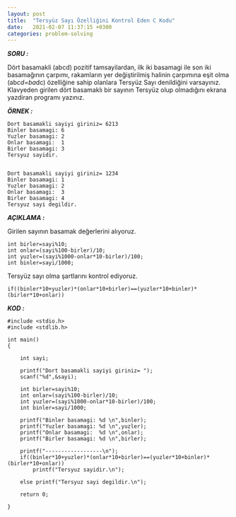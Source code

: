 ```yaml
---
layout: post
title:  "Tersyüz Sayı Özelliğini Kontrol Eden C Kodu"
date:   2021-02-07 11:37:15 +0300
categories: problem-solving
---
```


***SORU :***

Dört basamakli (abcd) pozitif tamsayilardan, ilk iki basamagi ile son iki basamağının çarpımı, rakamların yer değiştirilmiş halinin çarpımına eşit olma (ab*cd=ba*dc) özelliğine sahip olanlara Tersyüz Sayı denildiğini varsayınız. Klavyeden girilen dört basamaklı bir sayının Tersyüz olup olmadığını ekrana yazdiran programı yazınız.


***ÖRNEK :***    

    Dort basamakli sayiyi giriniz= 6213
    Binler basamagi: 6
    Yuzler basamagi: 2
    Onlar basamagi:  1
    Birler basamagi: 3
    Tersyuz sayidir.  

  
    Dort basamakli sayiyi giriniz= 1234
    Binler basamagi: 1
    Yuzler basamagi: 2
    Onlar basamagi:  3
    Birler basamagi: 4
    Tersyuz sayi degildir.
    
    
***AÇIKLAMA :***

Girilen sayının basamak değerlerini alıyoruz.

    int birler=sayi%10;
    int onlar=(sayi%100-birler)/10;
    int yuzler=(sayi%1000-onlar*10-birler)/100;
    int binler=sayi/1000;

Tersyüz sayı olma şartlarını kontrol ediyoruz.

    if((binler*10+yuzler)*(onlar*10+birler)==(yuzler*10+binler)*(birler*10+onlar))


***KOD :***

    #include <stdio.h>
    #include <stdlib.h>

    int main()
    {      
        
        int sayi;

        printf("Dort basamakli sayiyi giriniz= ");
        scanf("%d",&sayi);

        int birler=sayi%10;
        int onlar=(sayi%100-birler)/10;
        int yuzler=(sayi%1000-onlar*10-birler)/100;
        int binler=sayi/1000;

        printf("Binler basamagi: %d \n",binler);
        printf("Yuzler basamagi: %d \n",yuzler);
        printf("Onlar basamagi:  %d \n",onlar);
        printf("Birler basamagi: %d \n",birler);

        printf("------------------\n");
        if((binler*10+yuzler)*(onlar*10+birler)==(yuzler*10+binler)*(birler*10+onlar))
            printf("Tersyuz sayidir.\n");

        else printf("Tersyuz sayi degildir.\n");

        return 0;

    }